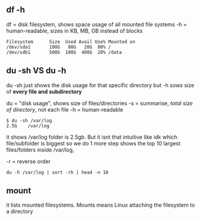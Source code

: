 ## df -h
df = disk filesystem, shows space usage of all mounted file systems
-h = human-readable, sizes in KB, MB, GB instead of blocks

```
Filesystem      Size  Used Avail Use% Mounted on
/dev/sda1       100G   80G   20G  80% /
/dev/sdb1       500G  100G  400G  20% /data
```

## du -sh <directory> VS du -h
du -sh just shows the disk usage for that specific directory but -h sows size of **every file and subdirectory**

du = "disk usage", shows size of files/directories
-s = summarise, *total size of directory*, not each file
-h = human-readable
```
$ du -sh /var/log
2.5G    /var/log
```
it shows /var/log folder is 2.5gb. But it isnt that intuitive like idk which file/subfolder is biggest 
so we do 1 more step
shows the top 10 largest files/folders inside /var/log,

-r = reverse order 
```
du -h /var/log | sort -rh | head -n 10
```

## mount
it lists mounted filesystems. Mounts means Linux attaching the filesystem to a directory

